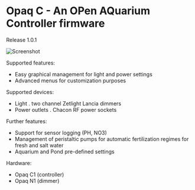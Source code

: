 # Opaq C - An OPen AQuarium Controller firmware
Release 1.0.1

![Screenshot](/relative/path/to/img.jpg?raw=true "Optional Title")

Supported features:
- Easy graphical management for light and power settings
- Advanced menus for customization purposes

Supported devices:
- Light
  . two channel Zetlight Lancia dimmers
- Power outlets
  . Chacon RF power sockets

Further features:
- Support for sensor logging (PH, NO3)
- Management of peristaltic pumps for automatic fertilization regimes for fresh and salt water
- Aquarium and Pond pre-defined settings

Hardware:
- Opaq C1 (controller)
- Opaq N1 (dimmer)
